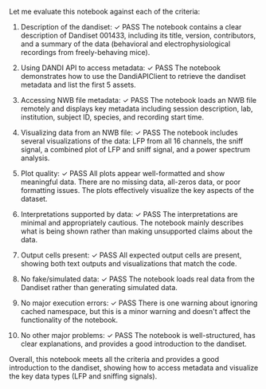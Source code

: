 Let me evaluate this notebook against each of the criteria:

1. Description of the dandiset: ✓ PASS
The notebook contains a clear description of Dandiset 001433, including its title, version, contributors, and a summary of the data (behavioral and electrophysiological recordings from freely-behaving mice).

2. Using DANDI API to access metadata: ✓ PASS
The notebook demonstrates how to use the DandiAPIClient to retrieve the dandiset metadata and list the first 5 assets.

3. Accessing NWB file metadata: ✓ PASS
The notebook loads an NWB file remotely and displays key metadata including session description, lab, institution, subject ID, species, and recording start time.

4. Visualizing data from an NWB file: ✓ PASS
The notebook includes several visualizations of the data: LFP from all 16 channels, the sniff signal, a combined plot of LFP and sniff signal, and a power spectrum analysis.

5. Plot quality: ✓ PASS
All plots appear well-formatted and show meaningful data. There are no missing data, all-zeros data, or poor formatting issues. The plots effectively visualize the key aspects of the dataset.

6. Interpretations supported by data: ✓ PASS
The interpretations are minimal and appropriately cautious. The notebook mainly describes what is being shown rather than making unsupported claims about the data.

7. Output cells present: ✓ PASS
All expected output cells are present, showing both text outputs and visualizations that match the code.

8. No fake/simulated data: ✓ PASS
The notebook loads real data from the Dandiset rather than generating simulated data.

9. No major execution errors: ✓ PASS
There is one warning about ignoring cached namespace, but this is a minor warning and doesn't affect the functionality of the notebook.

10. No other major problems: ✓ PASS
The notebook is well-structured, has clear explanations, and provides a good introduction to the dandiset.

Overall, this notebook meets all the criteria and provides a good introduction to the dandiset, showing how to access metadata and visualize the key data types (LFP and sniffing signals).